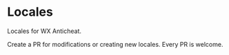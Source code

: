 # Locales
Locales for WX Anticheat.

Create a PR for modifications or creating new locales. Every PR is welcome.
